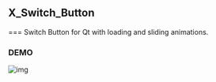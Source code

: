## X_Switch_Button
=== 
Switch Button for Qt with loading and sliding animations.

### DEMO 
![img]()
